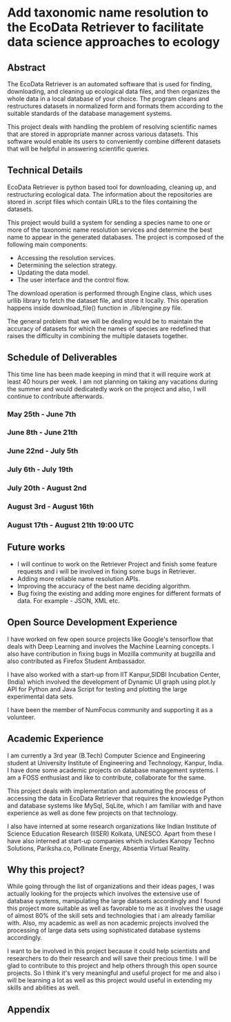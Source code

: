 # Add taxonomic name resolution to the EcoData Retriever to facilitate data science approaches to ecology

## Abstract

The EcoData Retriever is an automated software that is used for finding, downloading, and cleaning up ecological data files, and then organizes the whole data in a local database of your choice. The program cleans and restructures datasets in normalized form and formats them according to the suitable standards of the database management systems.

This project deals with handling the problem of resolving scientific names that are stored in appropriate manner across various datasets. This software would enable its users to conveniently combine different datasets that will be helpful in answering scientific queries. 

## Technical Details

EcoData Retriever is python based tool for downloading, cleaning up, and restructuring ecological data. The information about the repositories are stored in .script files which contain URLs to the files containing the datasets.

This project would build a system for sending a species name to one or more of the taxonomic name resolution services and determine the best name to appear in the generated databases. The project is composed of the following main components: 
* Accessing the resolution services.
* Determining the selection strategy.
* Updating the data model. 
* The user interface and the control flow.

The download operation is performed through Engine class, which uses urllib library to fetch the dataset file, and store it locally. This operation happens inside download_file() function in ./lib/engine.py file.

The general problem that we will be dealing would be to maintain the accuracy of datasets for which the names of species are redefined that raises the difficulty in combining the multiple datasets together.

## Schedule of Deliverables

This time line has been made keeping in mind that it will require work at least 40 hours per week. I am not planning on taking any vacations during the summer and would dedicatedly work on the project and also, I will continue to contribute afterwards.

### May 25th -  June 7th

### June 8th - June 21th

### June 22nd - July 5th

### July 6th - July 19th

### July 20th - August 2nd

### August 3rd - August 16th

### August 17th - August 21th 19:00 UTC

## Future works

* I will continue to work on the Retriever Project and finish some feature requests and i will be involved in fixing some bugs in Retriever.
* Adding more reliable name resolution APIs.
* Improving the accuracy of the best name deciding algorithm.
* Bug fixing the existing and adding more engines for different formats of data. For example - JSON, XML etc.

## Open Source Development Experience

I have worked on few open source projects like Google's tensorflow that deals with Deep Learning and involves the Machine Learning concepts. I also have contribution in fixing bugs in Mozilla community at bugzilla and also contributed as Firefox Student Ambassador.

I have also worked with a start-up from IIT Kanpur,SIDBI Incubation Center, (India) which involved the development of Dynamic UI graph using plot.ly API for Python and Java Script for testing and plotting the large experimental data sets.

I have been the member of NumFocus community and supporting it as a volunteer.

## Academic Experience

I am currently a 3rd year (B.Tech) Computer Science and Engineering student at University Institute of Engineering and Technology, Kanpur, India. I have done some academic projects on database management systems. I am a FOSS enthusiast and like to contribute, collaborate for the same.

This project deals with implementation and automating the process of accessing the data in EcoData Retriever that requires the knowledge Python and database systems like MySql, SqLite, which I am familiar with and have experience as well as done few projects on that technology.

I also have interned at some research organizations like Indian Institute of Science Education Research (IISER) Kolkata, UNESCO.
Apart from these I have also interned at start-up companies which includes Kanopy Techno Solutions, Pariksha.co, Pollinate Energy, Absentia Virtual Reality.

## Why this project?

While going through the list of organizations and their ideas pages, I was actually looking for the projects which involves the extensive use of database systems, manipulating the large datasets accordingly and I found this project more suitable as well as favorable to me as it involves the usage of almost 80% of the skill sets and technologies that i am already familiar with. Also, my academic as well as non academic projects involved the processing of large data sets using sophisticated database systems accordingly.

I want to be involved in this project because it could help scientists and researchers to do their research and will save their precious time. I will be glad to contribute to this project and help others through this open source projects. So I think it's very meaningful and useful project for me and also i will be learning a lot as well as this project would useful in extending my skills and abilities as well.

## Appendix
